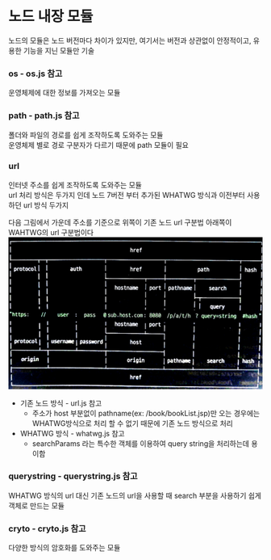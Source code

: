 # 노드 내장 모듈

노드의 모듈은 노드 버전마다 차이가 있지만, 여기서는 버전과 상관없이 안정적이고, 유용한 기능을 지닌 모듈만 기술

### os - os.js 참고
운영체제에 대한 정보를 가져오는 모듈

### path - path.js 참고
폴더와 파일의 경로를 쉽게 조작하도록 도와주는 모듈  
운영체제 별로 경로 구분자가 다르기 때문에 path 모듈이 필요

### url 
인터넷 주소를 쉽게 조작하도록 도와주는 모듈  
url 처리 방식은 두가지 인데 노드 7버전 부터 추가된 WHATWG 방식과 이전부터 사용하던 url 방식 두가지  
  
다음 그림에서 가운데 주소를 기준으로 위쪽이 기존 노드 url 구분법 아래쪽이 WAHTWG의 url 구분법이다
![1.png](./1.png)

- 기존 노드 방식 - url.js 참고
  - 주소가 host 부분없이 pathname(ex: /book/bookList.jsp)만 오는 경우에는 WHATWG방식으로 처리 할 수 없기 때문에 기존 노드 방식으로 처리
- WHATWG 방식 - whatwg.js 참고
  - searchParams 라는 특수한 객체를 이용하여 query string을 처리하는데 용이함

### querystring - querystring.js 참고
WHATWG 방식의 url 대신 기존 노드의 url을 사용할 때 search 부분을 사용하기 쉽게 객체로 만드는 모듈

### cryto - cryto.js 참고
다양한 방식의 암호화를 도와주는 모듈

